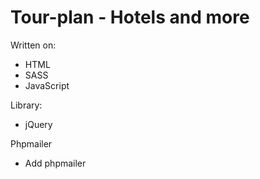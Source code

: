 # Tour-plan - Hotels and more

Written on: 
+ HTML
+ SASS
+ JavaScript

Library:
+ jQuery

Phpmailer
+ Add phpmailer
